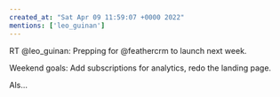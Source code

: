 ```yaml
---
created_at: "Sat Apr 09 11:59:07 +0000 2022"
mentions: ['leo_guinan']
---
```


RT @leo_guinan: Prepping for @feathercrm to launch next week. 

Weekend goals: Add subscriptions for analytics, redo the landing page.

Als…